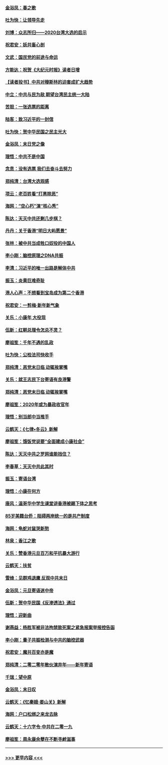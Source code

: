#### [金浴凤：春之歌](../pages/nsc993/n11797687.md?t=01162122) 
#### [吐为快：让领导先走](../pages/nsc993/n11797512.md?t=01162122) 
#### [刘博：众志所归——2020台湾大选的启示](../pages/nsc993/n11796878.md?t=01162122) 
#### [祝君安：妖共畜心剖](../pages/nsc993/n11794273.md?t=01162122) 
#### [文武：国民党的前途与命运](../pages/nsc993/n11794198.md?t=01162122) 
#### [方能达：祝贺《大纪元时报》读者日增](../pages/nsc993/n11793807.md?t=01162122) 
#### [【读者投书】中共对穆斯林的迫害成扩大趋势](../pages/nsc993/n11791371.md?t=01162122) 
#### [中立：中共与民为敌 期望台湾民主统一大陆](../pages/nsc993/n11790392.md?t=01162122) 
#### [苦胆：一张选票的距离](../pages/nsc993/n11788914.md?t=01162122) 
#### [陆客：致习近平的一封信](../pages/nsc993/n11788867.md?t=01162122) 
#### [吐为快：贺中华民国之民主光大](../pages/nsc993/n11788618.md?t=01162122) 
#### [金浴凤：末日党之像](../pages/nsc993/n11787475.md?t=01162122) 
#### [理悟：中共不是中国](../pages/nsc993/n11787463.md?t=01162122) 
#### [念贲：没有选票  我们去奋斗去努力](../pages/nsc993/n11787398.md?t=01162122) 
#### [郑纯清：台湾大选观感](../pages/nsc993/n11786210.md?t=01162122) 
#### [项云：老百姓看“打黑除恶”](../pages/nsc993/n11785398.md?t=01162122) 
#### [海网：“空心朽”演“核心秀”](../pages/nsc993/n11783874.md?t=01162122) 
#### [陈达：天灭中共还剩几步棋？](../pages/nsc993/n11783719.md?t=01162122) 
#### [丹丹：关于香港“明日大屿愿景”](../pages/nsc993/n11783273.md?t=01162122) 
#### [张林：被中共当成牲口奴役的中国人](../pages/nsc993/n11782397.md?t=01162122) 
#### [李小刚：脑控原理之DNA共振](../pages/nsc993/n11780962.md?t=01162122) 
#### [李清：习近平的唯一出路是解体中共](../pages/nsc993/n11780866.md?t=01162122) 
#### [振玉：炎黄巨难奇耻](../pages/nsc993/n11779632.md?t=01162122) 
#### [港人心声：不想看到宝岛成为第二个香港](../pages/nsc993/n11778817.md?t=01162122) 
#### [祝君安：一剪梅‧新年新气象](../pages/nsc993/n11776340.md?t=01162122) 
#### [关乐：小康年 大役现](../pages/nsc993/n11774213.md?t=01162122) 
#### [伍新：红朝总理令怎总不灵？](../pages/nsc993/n11770813.md?t=01162122) 
#### [廖祖笙：千年不遇的乱政](../pages/nsc993/n11770373.md?t=01162122) 
#### [吐为快：公检法司快收手](../pages/nsc993/n11770359.md?t=01162122) 
#### [郑纯清：恶党末日临 动辄挨掌嘴](../pages/nsc993/n11769912.md?t=01162122) 
#### [关乐：就王志民下台寄语有良港警](../pages/nsc993/n11769903.md?t=01162122) 
#### [郑纯清：恶党末日临 动辄挨掌嘴](../pages/nsc993/n11769356.md?t=01162122) 
#### [廖祖笙：2020年或为暴政收官年](../pages/nsc993/n11768216.md?t=01162122) 
#### [理悟：别当郎中当推手](../pages/nsc993/n11768243.md?t=01162122) 
#### [云鹤天：《七律▪冬云》新解](../pages/nsc993/n11768204.md?t=01162122) 
#### [廖祖笙：饿饭党说要“全面建成小康社会”](../pages/nsc993/n11767482.md?t=01162122) 
#### [陈达：天灭中共之罗网谁能挡住？](../pages/nsc993/n11767465.md?t=01162122) 
#### [李春草：天灭中共此其时](../pages/nsc993/n11767452.md?t=01162122) 
#### [振玉：寄语台湾](../pages/nsc993/n11767432.md?t=01162122) 
#### [理悟：小康在何方](../pages/nsc993/n11767394.md?t=01162122) 
#### [唐风：温哥华中学生课堂讲香港被踢下体之思考](../pages/nsc993/n11766848.md?t=01162122) 
#### [85岁美籍台侨：阻碍两岸统一的是共产制度](../pages/nsc993/n11765043.md?t=01162122) 
#### [海网：龟蛇对鼠哭新愁](../pages/nsc993/n11764895.md?t=01162122) 
#### [林泉：香江之歌](../pages/nsc993/n11764415.md?t=01162122) 
#### [关乐：赞香港元旦百万和平抗暴大游行](../pages/nsc993/n11764382.md?t=01162122) 
#### [云鹤天：扶贫](../pages/nsc993/n11764245.md?t=01162122) 
#### [雪绮：见群鸡退鹰  反观中共末日](../pages/nsc993/n11762112.md?t=01162122) 
#### [金浴凤：元旦寄语迷中帝](../pages/nsc993/n11761788.md?t=01162122) 
#### [伍新：贺中华民国《反渗透法》通过](../pages/nsc993/n11761994.md?t=01162122) 
#### [理悟：迎新曲](../pages/nsc993/n11761152.md?t=01162122) 
#### [谢燕益：杨胜军被非法拘禁致死案之紧急报案举报控告函](../pages/nsc993/n11756134.md?t=01162122) 
#### [李小刚：量子共振检测与中共的脑控武器](../pages/nsc993/n11754518.md?t=01162122) 
#### [祝君安：魔共百变亦是魔](../pages/nsc993/n11754469.md?t=01162122) 
#### [郑纯清：二零二零年散伙演弃年——新年寄语](../pages/nsc993/n11754195.md?t=01162122) 
#### [千瑞：望中原](../pages/nsc993/n11754159.md?t=01162122) 
#### [金浴凤：末日叹](../pages/nsc993/n11752359.md?t=01162122) 
#### [云鹤天：《忆秦娥‧娄山关》新解](../pages/nsc993/n11752348.md?t=01162122) 
#### [海网：户口松绑之来龙去脉](../pages/nsc993/n11752328.md?t=01162122) 
#### [云鹤天：十六字令‧中共在二零一九](../pages/nsc993/n11752305.md?t=01162122) 
#### [廖祖笙：周永康余孽在不断寻衅滋事](../pages/nsc993/n11751013.md?t=01162122) 

----
#### [ >>> 更早内容 <<< ](../indexes/nsc993-earlier.md)
